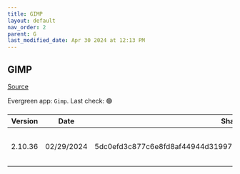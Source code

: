 ```yaml
---
title: GIMP
layout: default
nav_order: 2
parent: G
last_modified_date: Apr 30 2024 at 12:13 PM
---
```


## GIMP

[Source](https://www.gimp.org/)

Evergreen app: `Gimp`. Last check: 🟢

| Version | Date       | Sha256                                                           | URI                                                                                                                                                    |
| ------- | ---------- | ---------------------------------------------------------------- | ------------------------------------------------------------------------------------------------------------------------------------------------------ |
| 2.10.36 | 02/29/2024 | 5dc0efd3c877c6e8fd8af44944d31997875e38b610f95b30445aea3758dbbe90 | [https://mirrors.iu13.net/gimp/gimp/v2.10/windows/gimp-2.10.36-setup-1.exe](https://mirrors.iu13.net/gimp/gimp/v2.10/windows/gimp-2.10.36-setup-1.exe) |

